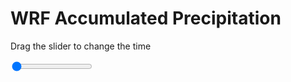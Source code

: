 <h1>WRF Accumulated Precipitation</h1>
<p>Drag the slider to change the time</p>

<div class="slidecontainer">
<input oninput='setImage(this)' class="slider" type="range" min="0" max="49" value="0" step="1" />
<img id='img'/>
</div>

<script>
var img = document.getElementById('img');
var img_array = ['/assets/images/wrf/r_wrfout_d01_2020-04-06_12:00:00.png',
'/assets/images/wrf/r_wrfout_d01_2020-04-06_13:00:00.png',
'/assets/images/wrf/r_wrfout_d01_2020-04-06_14:00:00.png',
'/assets/images/wrf/r_wrfout_d01_2020-04-06_15:00:00.png',
'/assets/images/wrf/r_wrfout_d01_2020-04-06_16:00:00.png',
'/assets/images/wrf/r_wrfout_d01_2020-04-06_17:00:00.png',
'/assets/images/wrf/r_wrfout_d01_2020-04-06_18:00:00.png',
'/assets/images/wrf/r_wrfout_d01_2020-04-06_19:00:00.png',
'/assets/images/wrf/r_wrfout_d01_2020-04-06_20:00:00.png',
'/assets/images/wrf/r_wrfout_d01_2020-04-06_21:00:00.png',
'/assets/images/wrf/r_wrfout_d01_2020-04-06_22:00:00.png',
'/assets/images/wrf/r_wrfout_d01_2020-04-06_23:00:00.png',
'/assets/images/wrf/r_wrfout_d01_2020-04-07_00:00:00.png',
'/assets/images/wrf/r_wrfout_d01_2020-04-07_01:00:00.png',
'/assets/images/wrf/r_wrfout_d01_2020-04-07_02:00:00.png',
'/assets/images/wrf/r_wrfout_d01_2020-04-07_03:00:00.png',
'/assets/images/wrf/r_wrfout_d01_2020-04-07_04:00:00.png',
'/assets/images/wrf/r_wrfout_d01_2020-04-07_05:00:00.png',
'/assets/images/wrf/r_wrfout_d01_2020-04-07_06:00:00.png',
'/assets/images/wrf/r_wrfout_d01_2020-04-07_07:00:00.png',
'/assets/images/wrf/r_wrfout_d01_2020-04-07_08:00:00.png',
'/assets/images/wrf/r_wrfout_d01_2020-04-07_09:00:00.png',
'/assets/images/wrf/r_wrfout_d01_2020-04-07_10:00:00.png',
'/assets/images/wrf/r_wrfout_d01_2020-04-07_11:00:00.png',
'/assets/images/wrf/r_wrfout_d01_2020-04-07_12:00:00.png',
'/assets/images/wrf/r_wrfout_d01_2020-04-07_13:00:00.png',
'/assets/images/wrf/r_wrfout_d01_2020-04-07_14:00:00.png',
'/assets/images/wrf/r_wrfout_d01_2020-04-07_15:00:00.png',
'/assets/images/wrf/r_wrfout_d01_2020-04-07_16:00:00.png',
'/assets/images/wrf/r_wrfout_d01_2020-04-07_17:00:00.png',
'/assets/images/wrf/r_wrfout_d01_2020-04-07_18:00:00.png',
'/assets/images/wrf/r_wrfout_d01_2020-04-07_19:00:00.png',
'/assets/images/wrf/r_wrfout_d01_2020-04-07_20:00:00.png',
'/assets/images/wrf/r_wrfout_d01_2020-04-07_21:00:00.png',
'/assets/images/wrf/r_wrfout_d01_2020-04-07_22:00:00.png',
'/assets/images/wrf/r_wrfout_d01_2020-04-07_23:00:00.png',
'/assets/images/wrf/r_wrfout_d01_2020-04-08_00:00:00.png',
'/assets/images/wrf/r_wrfout_d01_2020-04-08_01:00:00.png',
'/assets/images/wrf/r_wrfout_d01_2020-04-08_02:00:00.png',
'/assets/images/wrf/r_wrfout_d01_2020-04-08_03:00:00.png',
'/assets/images/wrf/r_wrfout_d01_2020-04-08_04:00:00.png',
'/assets/images/wrf/r_wrfout_d01_2020-04-08_05:00:00.png',
'/assets/images/wrf/r_wrfout_d01_2020-04-08_06:00:00.png',
'/assets/images/wrf/r_wrfout_d01_2020-04-08_07:00:00.png',
'/assets/images/wrf/r_wrfout_d01_2020-04-08_08:00:00.png',
'/assets/images/wrf/r_wrfout_d01_2020-04-08_09:00:00.png',
'/assets/images/wrf/r_wrfout_d01_2020-04-08_10:00:00.png',
'/assets/images/wrf/r_wrfout_d01_2020-04-08_11:00:00.png',
'/assets/images/wrf/r_wrfout_d01_2020-04-08_12:00:00.png',];
function setImage(obj)
{
        var value = obj.value;
        img.src = img_array[value];

}
</script>
